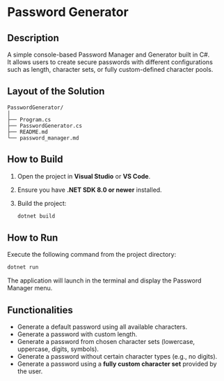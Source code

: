 ﻿# Password Generator

## Description

A simple console-based Password Manager and Generator built in C#.  
It allows users to create secure passwords with different configurations such as length, character sets, or fully custom-defined character pools.

## Layout of the Solution

```text
PasswordGenerator/
│
├── Program.cs
├── PasswordGenerator.cs
├── README.md  
└── password_manager.md
```

## How to Build

1. Open the project in **Visual Studio** or **VS Code**.
2. Ensure you have **.NET SDK 8.0 or newer** installed.
3. Build the project:

   ```bash
   dotnet build
   ```

## How to Run

Execute the following command from the project directory:

```bash
dotnet run
```

The application will launch in the terminal and display the Password Manager menu.

## Functionalities

- Generate a default password using all available characters.
- Generate a password with custom length.
- Generate a password from chosen character sets (lowercase, uppercase, digits, symbols).
- Generate a password without certain character types (e.g., no digits).
- Generate a password using a **fully custom character set** provided by the user.
